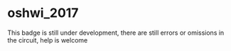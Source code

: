 # oshwi_2017
This badge is still under development, there are still errors or omissions in the circuit, help is welcome

